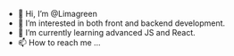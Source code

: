 - 👋 Hi, I’m @Limagreen
- 👀 I’m interested in both front and backend development.
- 🌱 I’m currently learning advanced JS and React.
- 📫 How to reach me ...

<!---
Limagreen/Limagreen is a ✨ special ✨ repository because its `README.md` (this file) appears on your GitHub profile.
You can click the Preview link to take a look at your changes.
--->

